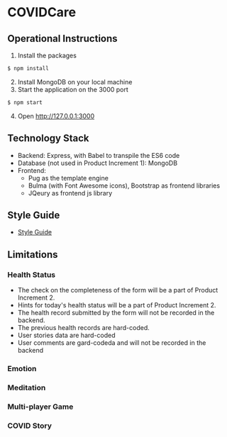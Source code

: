 # COVIDCare

## Operational Instructions

1. Install the packages

```bash
$ npm install
```

2. Install MongoDB on your local machine
3. Start the application on the 3000 port

```bash
$ npm start
```

4. Open http://127.0.0.1:3000

## Technology Stack

- Backend: Express, with Babel to transpile the ES6 code
- Database (not used in Product Increment 1): MongoDB
- Frontend:
  - Pug as the template engine
  - Bulma (with Font Awesome icons), Bootstrap as frontend libraries
  - JQeury as frontend js library

## Style Guide

- [Style Guide](https://drive.google.com/file/d/1rmTzc3bJm9RRjVsINbyPQP6exCSvtLHA/view?usp=sharing)

## Limitations

### Health Status

- The check on the completeness of the form will be a part of Product Increment 2.
- Hints for today's health status will be a part of Product Increment 2.
- The health record submitted by the form will not be recorded in the backend.
- The previous health records are hard-coded.
- User stories data are hard-coded
- User comments are gard-codeda and will not be recorded in the backend

### Emotion

### Meditation

### Multi-player Game

### COVID Story
